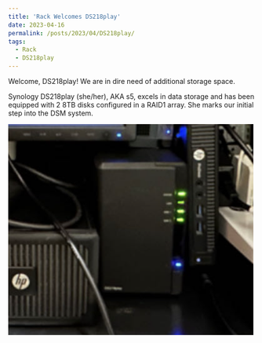 ```yaml
---
title: 'Rack Welcomes DS218play'
date: 2023-04-16
permalink: /posts/2023/04/DS218play/
tags:
  - Rack
  - DS218play
---
```


Welcome, DS218play! We are in dire need of additional storage space.

Synology DS218play (she/her), AKA s5, excels in data storage and has been equipped with 2 8TB disks configured in a RAID1 array. She marks our initial step into the DSM system.


<img src='/images/blogs/DS218play.png' width="500px">
